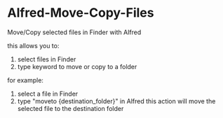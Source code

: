 # Alfred-Move-Copy-Files
Move/Copy selected files in Finder with Alfred 

this allows you to:
1. select files in Finder
2. type keyword to move or copy to a folder

for example:
1. select a file in Finder
2. type "moveto {destination_folder}" in Alfred
this action will move the selected file to the destination folder
